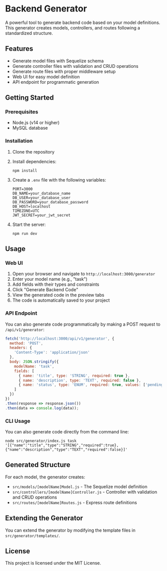 # Backend Generator

A powerful tool to generate backend code based on your model definitions. This generator creates models, controllers, and routes following a standardized structure.

## Features

- Generate model files with Sequelize schema
- Generate controller files with validation and CRUD operations
- Generate route files with proper middleware setup
- Web UI for easy model definition
- API endpoint for programmatic generation

## Getting Started

### Prerequisites

- Node.js (v14 or higher)
- MySQL database

### Installation

1. Clone the repository
2. Install dependencies:
   ```
   npm install
   ```
3. Create a `.env` file with the following variables:
   ```
   PORT=3000
   DB_NAME=your_database_name
   DB_USER=your_database_user
   DB_PASSWORD=your_database_password
   DB_HOST=localhost
   TIMEZONE=UTC
   JWT_SECRET=your_jwt_secret
   ```

4. Start the server:
   ```
   npm run dev
   ```

## Usage

### Web UI

1. Open your browser and navigate to `http://localhost:3000/generator`
2. Enter your model name (e.g., "task")
3. Add fields with their types and constraints
4. Click "Generate Backend Code"
5. View the generated code in the preview tabs
6. The code is automatically saved to your project

### API Endpoint

You can also generate code programmatically by making a POST request to `/api/v1/generator`:

```javascript
fetch('http://localhost:3000/api/v1/generator', {
  method: 'POST',
  headers: {
    'Content-Type': 'application/json'
  },
  body: JSON.stringify({
    modelName: 'task',
    fields: [
      { name: 'title', type: 'STRING', required: true },
      { name: 'description', type: 'TEXT', required: false },
      { name: 'status', type: 'ENUM', required: true, values: ['pending', 'in_progress', 'completed'] }
    ]
  })
})
.then(response => response.json())
.then(data => console.log(data));
```

### CLI Usage

You can also generate code directly from the command line:

```
node src/generator/index.js task '[{"name":"title","type":"STRING","required":true},{"name":"description","type":"TEXT","required":false}]'
```

## Generated Structure

For each model, the generator creates:

- `src/models/[modelName]Model.js` - The Sequelize model definition
- `src/controllers/[modelName]Controller.js` - Controller with validation and CRUD operations
- `src/routes/[modelName]Routes.js` - Express route definitions

## Extending the Generator

You can extend the generator by modifying the template files in `src/generator/templates/`.

## License

This project is licensed under the MIT License. 